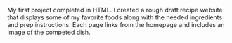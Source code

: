 My first project completed in HTML. I created a rough draft recipe website that displays some of my favorite foods along with the needed ingredients and prep instructions. Each page links from the homepage and includes an image of the competed dish.
